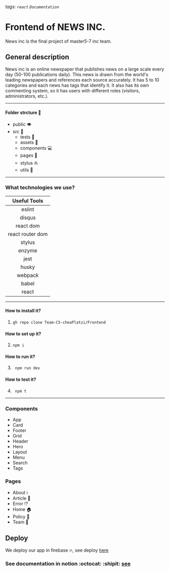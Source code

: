 ###### tags: `react` `Documentation`
# Frontend of NEWS INC.
News inc is the final project of master5-7 inc team.

## General description
News inc is an online newspaper that publishes news on a large scale every day (50-100 publications daily). This news is drawn from the world's leading newspapers and references each source accurately. It has 5 to 10 categories and each news has tags that identify it. It also has its own commenting system, so it has users with different roles (visitors, administrators, etc.).

---
#### Folder strcture :construction: 
- public :eye: 
- src :file_folder: 
  - tests :arrows_counterclockwise: 
  - assets :baggage_claim: 
  - components :computer: 
  - pages :page_facing_up: 
  - stylus :sailboat: 
  - utils :100: 
--- 
### What technologies we use?


|   Useful Tools   |
|:----------------:|
|      eslint      |
|      disqus      |
|    react dom     |
| react router dom |
|      stylus      |
|      enzyme      |
|       jest       |
|      husky       |
|     webpack      |
|      babel       |
|      react       |

--- 
#### How to install it?
1. ``` gh repo clone Team-C5-cheaPlatzi/Frontend ```
#### How to set up it?
2. ``` npm i ```
#### How to run it?
3. ``` npm run dev```
#### How to test it?
4. ``` npm t```

--- 
### Components
- App
- Card
- Footer
- Grid
- Header
- Hero
- Layout
- Menu
- Search
- Tags

### Pages
- About :information_source: 
- Article :art: 
- Error :interrobang: 
- Home :house: 
- Policy  :police_car: 
- Team :100: 

## Deploy 
We deploy our app in firebase :fire:, see deploy [here](https://news-inc.web.app/#/)

### See documentation in notion :octocat: :shipit: [see](https://www.notion.so/Team-master5-7-inc-News-Inc-project-7340af6d026b4eb8a3f0099888a890a6) 
